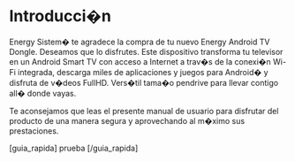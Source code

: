 # Introducci�n

Energy Sistem� te agradece la compra de tu nuevo Energy Android TV Dongle. Deseamos que lo disfrutes. Este dispositivo transforma tu televisor en un Android Smart TV con acceso a Internet a trav�s de la conexi�n Wi-Fi integrada, descarga miles de aplicaciones y juegos para Android� y disfruta de v�deos FullHD. Vers�til tama�o pendrive para llevar contigo all� donde vayas.

Te aconsejamos que leas el presente manual de usuario para disfrutar del producto de una manera segura y aprovechando al m�ximo sus prestaciones.

[guia_rapida]
prueba
[/guia_rapida]
